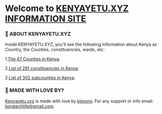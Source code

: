 # Welcome to [KENYAYETU.XYZ INFORMATION SITE](https://www.kenyayetu.xyz/)



### 🚀 ABOUT KENYAYETU.XYZ

Inside KENYAYETU.XYZ, you'll see the following Information about Kenya as Country, the Counties, constituencies, wards, etc:

1.[The 47 Counties in Kenya](https://www.kenyayetu.xyz/).

2.[List of 291 constituencies in Kenya](https://www.kenyayetu.xyz/constituencies/).

2.[List of 302 subcounties in Kenya](https://www.kenyayetu.xyz/subcounties/).

### 👀 MADE WITH LOVE BY?

 [Kenyayetu.xyz](https://www.kenyayetu.xyz/) is made with love by  [kiprono](https://kiprono.co.ke). For any support or info email: boratechlife@gmail.com
